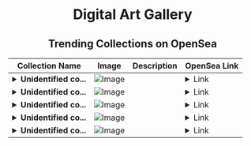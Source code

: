 <div align="center">

# Digital Art Gallery

## Trending Collections on OpenSea

| Collection Name                       | Image                                                                                     | Description                       | OpenSea Link                                                                                          |
|---------------------------------------|-------------------------------------------------------------------------------------------|-----------------------------------|--------------------------------------------------------------------------------------------------------|
| **<details><summary>Unidentified co...</summary>Unidentified contract fab1532e-6c94-4ec2-83d2-c5e2edad02fc</details>** | ![Image](https://i.seadn.io/s/raw/files/8af52942ec11eeeaf954fb7a9bf7aa0e.png?w=500&auto=format?w=200&auto=format) |  | <details><summary>Link</summary>[Unidentified contract fab1532e-6c94-4ec2-83d2-c5e2edad02fc](https://opensea.io/collection/unidentified-contract-fab1532e-6c94-4ec2-83d2-c5e2)</details> |
| **<details><summary>Unidentified co...</summary>Unidentified contract 77bd2837-23c8-4f93-8597-8cadd669a10a</details>** | ![Image](https://i.seadn.io/s/raw/files/8af52942ec11eeeaf954fb7a9bf7aa0e.png?w=500&auto=format?w=200&auto=format) |  | <details><summary>Link</summary>[Unidentified contract 77bd2837-23c8-4f93-8597-8cadd669a10a](https://opensea.io/collection/unidentified-contract-77bd2837-23c8-4f93-8597-8cad)</details> |
| **<details><summary>Unidentified co...</summary>Unidentified contract 0d5720c4-6074-4431-9b71-acd491eb4c88</details>** | ![Image](https://i.seadn.io/s/raw/files/8af52942ec11eeeaf954fb7a9bf7aa0e.png?w=500&auto=format?w=200&auto=format) |  | <details><summary>Link</summary>[Unidentified contract 0d5720c4-6074-4431-9b71-acd491eb4c88](https://opensea.io/collection/unidentified-contract-0d5720c4-6074-4431-9b71-acd4)</details> |
| **<details><summary>Unidentified co...</summary>Unidentified contract b940eb54-cf98-4e97-8406-07addde59270</details>** | ![Image](https://i.seadn.io/s/raw/files/8af52942ec11eeeaf954fb7a9bf7aa0e.png?w=500&auto=format?w=200&auto=format) |  | <details><summary>Link</summary>[Unidentified contract b940eb54-cf98-4e97-8406-07addde59270](https://opensea.io/collection/unidentified-contract-b940eb54-cf98-4e97-8406-07ad)</details> |
| **<details><summary>Unidentified co...</summary>Unidentified contract da8849dc-6716-4b0d-a655-71c07a5f4787</details>** | ![Image](https://i.seadn.io/s/raw/files/8af52942ec11eeeaf954fb7a9bf7aa0e.png?w=500&auto=format?w=200&auto=format) |  | <details><summary>Link</summary>[Unidentified contract da8849dc-6716-4b0d-a655-71c07a5f4787](https://opensea.io/collection/unidentified-contract-da8849dc-6716-4b0d-a655-71c0)</details> |

</div>